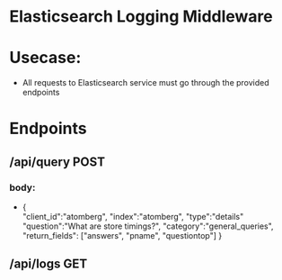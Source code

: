 # Elasticsearch Logging Middleware

# Usecase:

- All requests to Elasticsearch service must go through the provided endpoints

# Endpoints

## /api/query POST

### body:

- {  
  "client_id":"atomberg",
  "index":"atomberg",
  "type":"details"
  "question":"What are store timings?",
  "category":"general_queries",
  "return_fields": ["answers", "pname", "questiontop"]
  }

## /api/logs GET
